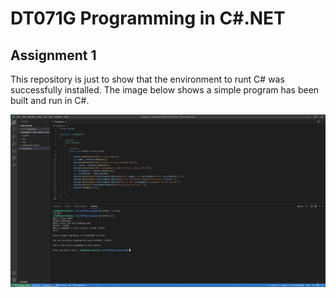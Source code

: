 # DT071G Programming in C#.NET

## Assignment 1

This repository is just to show that the environment to runt C# was successfully installed. The image below shows a simple program has been built and run in C#.


![Assignment](images/assignment1.png)

